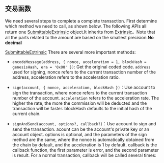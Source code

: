 ## 交易函数

We need several steps to complete a complete transaction. First determine which method we need to call, as shown below. The following APIs all return one [SubmittableExtrinsic](https://github.com/chainx-org/chainx.js/blob/master/packages/chainx/src/SubmittableExtrinsic.js) object.It inherits from [Extrinsic](https://github.com/chainx-org/chainx.js/blob/master/packages/types/src/Extrinsic.js)。Note that all the parts related to the amount are based on the smallest precision.**No decimal**

[SubmittableExtrinsic](https://github.com/chainx-org/chainx.js/blob/master/packages/chainx/src/SubmittableExtrinsic.js) There are several more important methods:

- `encodeMessage(address, { nonce, acceleration = 1, blockHash = genesisHash, era = '0x00' })`: Get the original coded code.  `address` used for signing, nonce refers to the current transaction number of the address, acceleration refers to the acceleration ratio.

- `sign(account, { nonce, acceleration, blockHash })`：Use account to sign the transaction, where nonce refers to the current transaction number of the account. `acceleration` refers to the acceleration rate. The higher the rate, the more the commission will be deducted and the transaction will be faster. blockHash defaults to the initial hash of the current chain.

- `signAndSend(account, options?, callback?)`：Use account to sign and send the transaction. acount can be the account's private key or an account object. options is optional, and the parameters of the sign method are the same, where the nonce is automatically obtained from the chain by default, and the acceleration is 1 by default. callback is the callback function, the first parameter is error, and the second parameter is result. For a normal transaction, callback will be called several times: